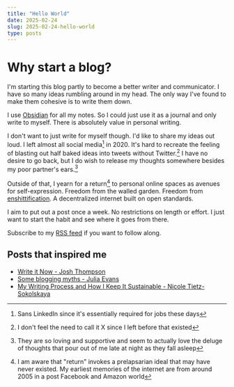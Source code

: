 ```yaml
---
title: "Hello World"
date: 2025-02-24
slug: 2025-02-24-hello-world
type: posts
---
```


# Why start a blog?
I'm starting this blog partly to become a better writer and communicator. I have so many ideas rumbling around in my head. The only way I've found to make them cohesive is to write them down. 

I use [Obsidian](https://obsidian.md/) for all my notes. So I could just use it as a journal and only write to myself. There is absolutely value in personal writing.

I don't want to just write for myself though. I'd like to share my ideas out loud. I left almost all social media[^1] in 2020. It's hard to recreate the feeling of blasting out half baked ideas into tweets without Twitter.[^2] I have no desire to go back, but I do wish to release my thoughts somewhere besides my poor partner's ears.[^3]

Outside of that, I yearn for a return[^4] to personal online spaces as avenues for self-expression. Freedom from the walled garden. Freedom from [enshittification](https://doctorow.medium.com/social-quitting-1ce85b67b456). A decentralized internet built on open standards. 

I aim to put out a post once a week. No restrictions on length or effort. I just want to start the habit and see where it goes from there.

Subscribe to my [RSS feed](/index.xml) if you want to follow along.

## Posts that inspired me
- [Write it Now - Josh Thompson]( https://josh.works/write-it-now#jan-2024 )
- [ Some blogging myths - Julia Evans ]( https://jvns.ca/blog/2023/06/05/some-blogging-myths/ )
- [ My Writing Process and How I Keep It Sustainable - Nicole Tietz-Sokolskaya ]( https://ntietz.com/blog/my-writing-process-and-how-i-keep-it-sustainable/ )

[^1]: Sans LinkedIn since it's essentially required for jobs these days

[^2]: I don't feel the need to call it X since I left before that existed

[^3]: They are so loving and supportive and seem to actually love the deluge of thoughts that pour out of me late at night as they fall asleep

[^4]: I am aware that "return" invokes a prelapsarian ideal that may have never existed. My earliest memories of the internet are from around 2005 in a post Facebook and Amazon world
